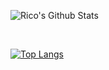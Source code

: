 ![Rico's Github Stats](https://github-readme-stats.vercel.app/api?username=bekirglr&bg_color=30,c9a848,b3a289&title_color=000000&text_color=fff&show_icons=true&icon_color=000000)
  
<html>
&nbsp;
</html>

[![Top Langs](https://github-readme-stats.vercel.app/api/top-langs/?username=bekirglr&layout=compact&bg_color=30,c9a848,b3a289&title_color=000000&text_color=fff&show_icons=true&icon_color=000000)](https://github.com/bekirglr/github-readme-stats)

